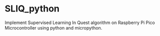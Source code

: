 # SLIQ_python

Implement Supervised Learning In Quest algorithm on Raspberry Pi Pico Microcontroller using python and micropython.
